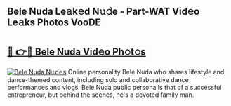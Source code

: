 ## Bele Nuda Le𝚊k𝚎d N𝚞𝚍e - Part-WAT Vid𝚎o Le𝚊ks Photos VooDE

# <h2><a href="http://fbfsjej.evod.top/?m=Bele+Nuda">🔗 👉🔴 Bele Nuda Vid𝚎o Ph𝚘t𝚘s</a></h2>

[![Bele Nuda N𝚞d𝚎s](https://i.imgur.com/8V9OHl7.gif)](http://fbfsjej.evod.top/?m=Bele+Nuda)
Online personality Bele Nuda who shares lifestyle and dance-themed content, including solo and collaborative dance performances and vlogs. Bele Nuda public persona is that of a successful entrepreneur, but behind the scenes, he's a devoted family man. 
